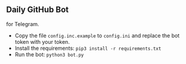 ## Daily GitHub Bot
for Telegram.

- Copy the file `config.inc.example` to `config.ini` and replace the bot token with your token.
- Install the requirements: `pip3 install -r requirements.txt`
- Run the bot: `python3 bot.py`
